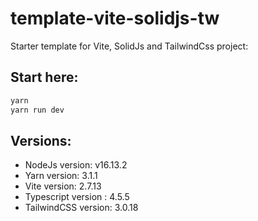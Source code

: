 # template-vite-solidjs-tw
Starter template for Vite, SolidJs and TailwindCss project:
## Start here: 
```bash
yarn 
yarn run dev
```

## Versions:
* NodeJs version: v16.13.2 
* Yarn version: 3.1.1
* Vite version: 2.7.13
* Typescript version : 4.5.5
* TailwindCSS version: 3.0.18
